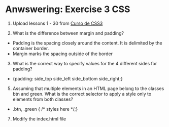 # Anwswering: Exercise 3 CSS

1. Upload lessons 1 - 30 from [Curso de CSS3](https://www.youtube.com/playlist?list=PLwXQLZ3FdTVGf7GUtiOFLc_9AXO25iIzG)

2. What is the difference between margin and padding?

- Padding is the spacing closely around the content. It is delimited by the container border.
- Margin marks the spacing outside of the border

3. What is the correct way to specify values for the 4 different sides for padding?

- {padding: side_top side_left side_bottom side_right;}

5. Assuming that multiple elements in an HTML page belong to the classes btn and green. What is the correct selector to apply a style only to elements from both classes?

- .btn, .green { /* styles here */;}

7. Modify the index.html file 
